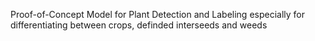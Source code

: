 Proof-of-Concept Model for Plant Detection and Labeling especially for differentiating between crops, definded interseeds and weeds
